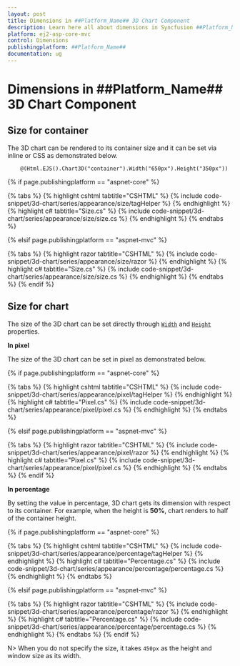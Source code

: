 ```yaml
---
layout: post
title: Dimensions in ##Platform_Name## 3D Chart Component
description: Learn here all about dimensions in Syncfusion ##Platform_Name## 3D Chart component of Syncfusion Essential JS 2 and more.
platform: ej2-asp-core-mvc
control: Dimensions
publishingplatform: ##Platform_Name##
documentation: ug
---
```


# Dimensions in ##Platform_Name## 3D Chart Component

## Size for container

The 3D chart can be rendered to its container size and it can be set via inline or CSS as demonstrated below.

```index.cshtml
    @(Html.EJS().Chart3D("container").Width("650px").Height("350px"))
```

{% if page.publishingplatform == "aspnet-core" %}

{% tabs %}
{% highlight cshtml tabtitle="CSHTML" %}
{% include code-snippet/3d-chart/series/appearance/size/tagHelper %}
{% endhighlight %}
{% highlight c# tabtitle="Size.cs" %}
{% include code-snippet/3d-chart/series/appearance/size/size.cs %}
{% endhighlight %}
{% endtabs %}

{% elsif page.publishingplatform == "aspnet-mvc" %}

{% tabs %}
{% highlight razor tabtitle="CSHTML" %}
{% include code-snippet/3d-chart/series/appearance/size/razor %}
{% endhighlight %}
{% highlight c# tabtitle="Size.cs" %}
{% include code-snippet/3d-chart/series/appearance/size/size.cs %}
{% endhighlight %}
{% endtabs %}
{% endif %}



## Size for chart

<!-- markdownlint-disable MD036 -->

The size of the 3D chart can be set directly through [`Width`](https://help.syncfusion.com/cr/aspnetmvc-js2/Syncfusion.EJ2.Charts.Chart3D.html#Syncfusion_EJ2_Charts_Chart3D_Width) and [`Height`](https://help.syncfusion.com/cr/aspnetmvc-js2/Syncfusion.EJ2.Charts.Chart3D.html#Syncfusion_EJ2_Charts_Chart3D_Height) properties.

**In pixel**

The size of the 3D chart can be set in pixel as demonstrated below.

{% if page.publishingplatform == "aspnet-core" %}

{% tabs %}
{% highlight cshtml tabtitle="CSHTML" %}
{% include code-snippet/3d-chart/series/appearance/pixel/tagHelper %}
{% endhighlight %}
{% highlight c# tabtitle="Pixel.cs" %}
{% include code-snippet/3d-chart/series/appearance/pixel/pixel.cs %}
{% endhighlight %}
{% endtabs %}

{% elsif page.publishingplatform == "aspnet-mvc" %}

{% tabs %}
{% highlight razor tabtitle="CSHTML" %}
{% include code-snippet/3d-chart/series/appearance/pixel/razor %}
{% endhighlight %}
{% highlight c# tabtitle="Pixel.cs" %}
{% include code-snippet/3d-chart/series/appearance/pixel/pixel.cs %}
{% endhighlight %}
{% endtabs %}
{% endif %}



**In percentage**

By setting the value in percentage, 3D chart gets its dimension with respect to its container. For example, when the height is **50%**, chart renders to half of the container height.

{% if page.publishingplatform == "aspnet-core" %}

{% tabs %}
{% highlight cshtml tabtitle="CSHTML" %}
{% include code-snippet/3d-chart/series/appearance/percentage/tagHelper %}
{% endhighlight %}
{% highlight c# tabtitle="Percentage.cs" %}
{% include code-snippet/3d-chart/series/appearance/percentage/percentage.cs %}
{% endhighlight %}
{% endtabs %}

{% elsif page.publishingplatform == "aspnet-mvc" %}

{% tabs %}
{% highlight razor tabtitle="CSHTML" %}
{% include code-snippet/3d-chart/series/appearance/percentage/razor %}
{% endhighlight %}
{% highlight c# tabtitle="Percentage.cs" %}
{% include code-snippet/3d-chart/series/appearance/percentage/percentage.cs %}
{% endhighlight %}
{% endtabs %}
{% endif %}



N> When you do not specify the size, it takes `450px` as the height and window size as its width.